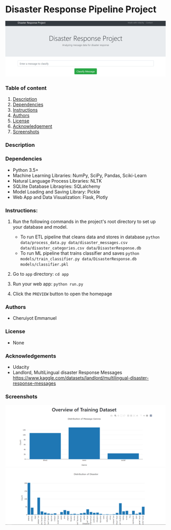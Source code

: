 # Disaster Response Pipeline Project
![Header](./screenshots/header.png)
### Table of content

1. [Description](#description)
2. [Dependencies](#dependencies)
3. [Instructions](#instructions)
4. [Authors](#authors)
5. [License](#license)
6. [Acknowledgement](#acknowledgement)
7. [Screenshots](#screenshots)

### Description




### Dependencies
- Python 3.5+
- Machine Learning Libraries: NumPy, SciPy, Pandas, Sciki-Learn
- Natural Language Process Libraries: NLTK
- SQLlite Database Libraqries: SQLalchemy
- Model Loading and Saving Library: Pickle
- Web App and Data Visualization: Flask, Plotly

### Instructions:
1. Run the following commands in the project's root directory to set up your database and model.

    - To run ETL pipeline that cleans data and stores in database
        `python data/process_data.py data/disaster_messages.csv data/disaster_categories.csv data/DisasterResponse.db`
    - To run ML pipeline that trains classifier and saves
        `python models/train_classifier.py data/DisasterResponse.db models/classifier.pkl`

2. Go to `app` directory: `cd app`

3. Run your web app: `python run.py`

4. Click the `PREVIEW` button to open the homepage

### Authors
- Cheruiyot Emmanuel

### License
- None

### Acknowledgements
- Udacity
- Landlord, MultiLingual disaster Response Messages https://www.kaggle.com/datasets/landlord/multilingual-disaster-response-messages

### Screenshots
![Ditribution-of-messages](./screenshots/distribution.png)
![Ditribution-of-disasters](./screenshots/distribution_of_disaster.png)




